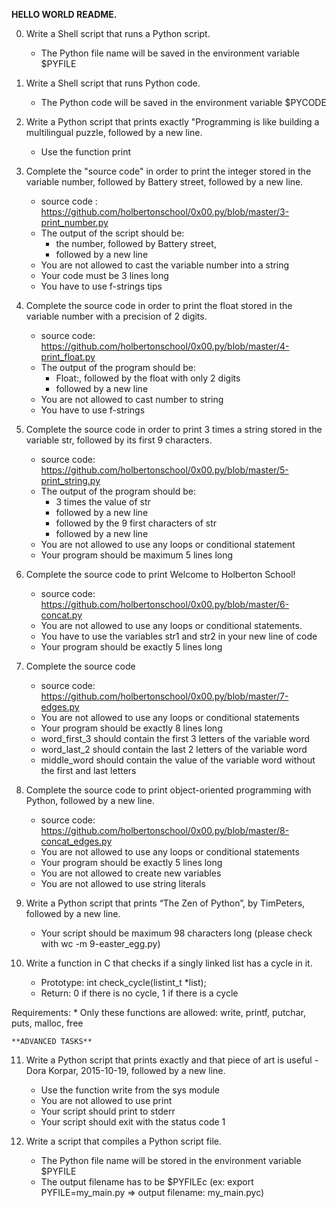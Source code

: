 **HELLO WORLD README.**

0. Write a Shell script that runs a Python script.
	* The Python file name will be saved in the environment variable $PYFILE

1. Write a Shell script that runs Python code.
	* The Python code will be saved in the environment variable $PYCODE

2. Write a Python script that prints exactly "Programming is like building a multilingual puzzle, followed by a new line.
	* Use the function print

3. Complete the "source code" in order to print the integer stored in the variable number, followed by Battery street, followed by a new line.
	* source code : https://github.com/holbertonschool/0x00.py/blob/master/3-print_number.py
	* The output of the script should be:
		* the number, followed by Battery street,
		* followed by a new line
	* You are not allowed to cast the variable number into a string
	* Your code must be 3 lines long
	* You have to use f-strings tips

4. Complete the source code in order to print the float stored in the variable number with a precision of 2 digits.
	* source code: https://github.com/holbertonschool/0x00.py/blob/master/4-print_float.py
	* The output of the program should be:
		* Float:, followed by the float with only 2 digits
		* followed by a new line
	* You are not allowed to cast number to string
	* You have to use f-strings

5. Complete the source code in order to print 3 times a string stored in the variable str, followed by its first 9 characters.
	* source code: https://github.com/holbertonschool/0x00.py/blob/master/5-print_string.py
	* The output of the program should be:
		* 3 times the value of str
		* followed by a new line
		* followed by the 9 first characters of str
		* followed by a new line
	* You are not allowed to use any loops or conditional statement
	* Your program should be maximum 5 lines long

6. Complete the source code to print Welcome to Holberton School!
	* source code: https://github.com/holbertonschool/0x00.py/blob/master/6-concat.py
	* You are not allowed to use any loops or conditional statements.
	* You have to use the variables str1 and str2 in your new line of code
	* Your program should be exactly 5 lines long

7. Complete the source code
	* source code: https://github.com/holbertonschool/0x00.py/blob/master/7-edges.py
	* You are not allowed to use any loops or conditional statements
	* Your program should be exactly 8 lines long
	* word_first_3 should contain the first 3 letters of the variable word
	* word_last_2 should contain the last 2 letters of the variable word
	* middle_word should contain the value of the variable word without the first and last letters

8. Complete the source code to print object-oriented programming with Python, followed by a new line.
	* source code: https://github.com/holbertonschool/0x00.py/blob/master/8-concat_edges.py
	* You are not allowed to use any loops or conditional statements
	* Your program should be exactly 5 lines long
	* You are not allowed to create new variables
	* You are not allowed to use string literals

9. Write a Python script that prints “The Zen of Python”, by TimPeters, followed by a new line.
	* Your script should be maximum 98 characters long (please check with wc -m 9-easter_egg.py)

10. Write a function in C that checks if a singly linked list has a cycle in it.
	* Prototype: int check_cycle(listint_t *list);
	* Return: 0 if there is no cycle, 1 if there is a cycle

Requirements:
	* Only these functions are allowed: write, printf, putchar, puts, malloc, free 

	**ADVANCED TASKS**

11. Write a Python script that prints exactly and that piece of art is useful - Dora Korpar, 2015-10-19, followed by a new line.
	* Use the function write from the sys module
	* You are not allowed to use print
	* Your script should print to stderr
	* Your script should exit with the status code 1

12. Write a script that compiles a Python script file.
	* The Python file name will be stored in the environment variable $PYFILE
	* The output filename has to be $PYFILEc (ex: export PYFILE=my_main.py => output filename: my_main.pyc)

